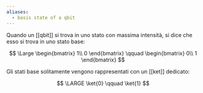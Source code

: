 ```yaml
---
aliases:
  - basis state of a qbit
---
```



Quando un [[qbit]] si trova in uno stato con massima intensità, si dice che esso si trova in uno stato base:

$$
\Large
\begin{bmatrix}
	1\\
	0
\end{bmatrix}
\qquad
\begin{bmatrix}
	0\\
	1
\end{bmatrix}
$$

Gli stati base solitamente vengono rappresentati con un [[ket]] dedicato:

$$
\LARGE
\ket{0} \qquad \ket{1}
$$